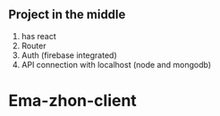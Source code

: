 ## Project in the middle

1. has react
2. Router 
3. Auth (firebase integrated)
4. API connection with localhost (node and mongodb)
# Ema-zhon-client
